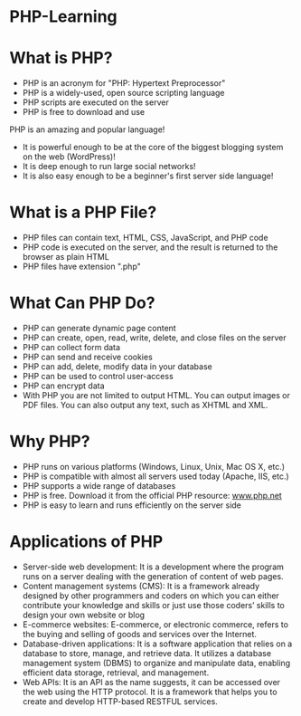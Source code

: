 # PHP-Learning
# What is PHP?
- PHP is an acronym for "PHP: Hypertext Preprocessor"
- PHP is a widely-used, open source scripting language
- PHP scripts are executed on the server
- PHP is free to download and use

PHP is an amazing and popular language!

- It is powerful enough to be at the core of the biggest blogging system on the web (WordPress)!
- It is deep enough to run large social networks!
- It is also easy enough to be a beginner's first server side language!

# What is a PHP File?
- PHP files can contain text, HTML, CSS, JavaScript, and PHP code
- PHP code is executed on the server, and the result is returned to the browser as plain HTML
- PHP files have extension ".php"
# What Can PHP Do?
- PHP can generate dynamic page content
- PHP can create, open, read, write, delete, and close files on the server
- PHP can collect form data
- PHP can send and receive cookies
- PHP can add, delete, modify data in your database
- PHP can be used to control user-access
- PHP can encrypt data
- With PHP you are not limited to output HTML. You can output images or PDF files. You can also output any text, such as XHTML and XML.

# Why PHP?
- PHP runs on various platforms (Windows, Linux, Unix, Mac OS X, etc.)
- PHP is compatible with almost all servers used today (Apache, IIS, etc.)
- PHP supports a wide range of databases
- PHP is free. Download it from the official PHP resource: www.php.net
- PHP is easy to learn and runs efficiently on the server side

# Applications of PHP
- Server-side web development: It is a development where the program runs on a server dealing with the generation of content of web pages.
- Content management systems (CMS): It is a framework already designed by other programmers and coders on which you can either contribute your knowledge and skills or just use those coders’ skills to design your own website or blog
- E-commerce websites: E-commerce, or electronic commerce, refers to the buying and selling of goods and services over the Internet.
- Database-driven applications: It is a software application that relies on a database to store, manage, and retrieve data. It utilizes a database management system (DBMS) to organize and manipulate data, enabling efficient data storage, retrieval, and management.
- Web APIs: It is an API as the name suggests, it can be accessed over the web using the HTTP protocol. It is a framework that helps you to create and develop HTTP-based RESTFUL services.
